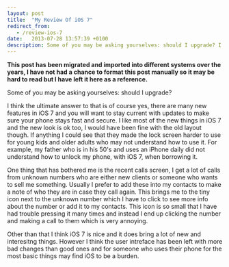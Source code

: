 ```yaml
---
layout: post
title:  "My Review Of iOS 7"
redirect_from:
   - /review-ios-7
date:   2013-07-28 13:57:39 +0100
description: Some of you may be asking yourselves: should I upgrade? I think the ultimate answer to that is of course yes, there are many new features in iOS 7 and you will want to stay current with updates to...
---
```


**This post has been migrated and imported into different systems over the years, I have not had a chance to format this post manually so it may be hard to read but I have left it here as a reference.**

Some of you may be asking yourselves: should I upgrade?  
  
 I think the ultimate answer to that is of course yes, there are many new features in iOS 7 and you will want to stay current with updates to make sure your phone stays fast and secure. I like most of the new things in iOS 7 and the new look is ok too, I would have been fine with the old layout though. If anything I could see that they made the lock screen harder to use for young kids and older adults who may not understand how to use it. For example, my father who is in his 50's and uses an iPhone daily did not understand how to unlock my phone, with iOS 7, when borrowing it.  
  
 One thing that has bothered me is the recent calls screen, I get a lot of calls from unknown numbers who are either new clients or someone who wants to sell me something. Usually I prefer to add these into my contacts to make a note of who they are in case they call again. This brings me to the tiny icon next to the unknown number which I have to click to see more info about the number or add it to my contacts. This icon is so small that I have had trouble pressing it many times and instead I end up clicking the number and making a call to them which is very annoying.  
  
 Other than that I think iOS 7 is nice and it does bring a lot of new and interesitng things. However I think the user intreface has been left with more bad changes than good ones and for someone who uses their phone for the most basic things may find iOS to be a burden.